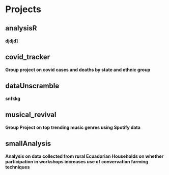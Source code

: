 # Projects
## analysisR
#### djdjd]
## covid_tracker
#### Group project on covid cases and deaths by state and ethnic group
## dataUnscramble
#### snfkkg
## musical_revival
#### Group Project on top trending music genres using Spotify data
## smallAnalysis
#### Analysis on data collected from rural Ecuadorian Households on whether participation in workshops increases use of convervation farming techniques
